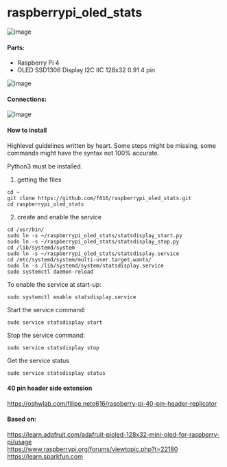# raspberrypi_oled_stats

![image](https://user-images.githubusercontent.com/3826426/129965421-e166138d-b62e-48f7-ab45-9d88600da85d.png)

#### Parts:
* Raspberry Pi 4
* OLED SSD1306 Display I2C IIC 128x32 0.91 4 pin

![image](https://user-images.githubusercontent.com/3826426/130323927-e9a21694-8eaa-49e4-a38a-4e489218c439.png)


#### Connections:
![image](https://user-images.githubusercontent.com/3826426/130324454-ccc9dd0a-bbc4-4e69-a4b6-8ef835b4b4c2.png)


#### How to install  
Highlevel guidelines written by heart. Some steps might be missing, some commands might have the syntax not 100% accurate.  

Python3 must be installed.  

1. getting the files  
```
cd ~  
git clone https://github.com/f616/raspberrypi_oled_stats.git  
cd raspberrypi_oled_stats  
```

2. create and enable the service  
```
cd /usr/bin/  
sudo ln -s ~/raspberrypi_oled_stats/statsdisplay_start.py  
sudo ln -s ~/raspberrypi_oled_stats/statsdisplay_stop.py  
cd /lib/systemd/system  
sudo ln -s ~/raspberrypi_oled_stats/statsdisplay.service  
cd /etc/systemd/system/multi-user.target.wants/  
sudo ln -s /lib/systemd/system/statsdisplay.service  
sudo systemctl daemon-reload  
```

To enable the service at start-up:  
```
sudo systemctl enable statsdisplay.service 
```

Start the service command:  
```
sudo service statsdisplay start  
```

Stop the service command:  
```
sudo service statsdisplay stop  
```

Get the service status  
```
sudo service statsdisplay status  
```


#### 40 pin header side extension  
https://oshwlab.com/filipe.neto616/raspberry-pi-40-pin-header-replicator  


#### Based on:  
https://learn.adafruit.com/adafruit-pioled-128x32-mini-oled-for-raspberry-pi/usage  
https://www.raspberrypi.org/forums/viewtopic.php?t=22180  
https://learn.sparkfun.com


